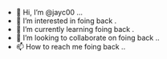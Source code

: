 - 👋 Hi, I’m @jayc00 ...
- 👀 I’m interested in foing back .
- 🌱 I’m currently learning foing back .
- 💞️ I’m looking to collaborate on foing back ..
- 📫 How to reach me foing back ..

<!---
jayc00/jayc00 is a ✨ special ✨ repository because its `README.md` (this file) appears on your GitHub profile.
You can click the Preview link to take a look at your changes.
--->
